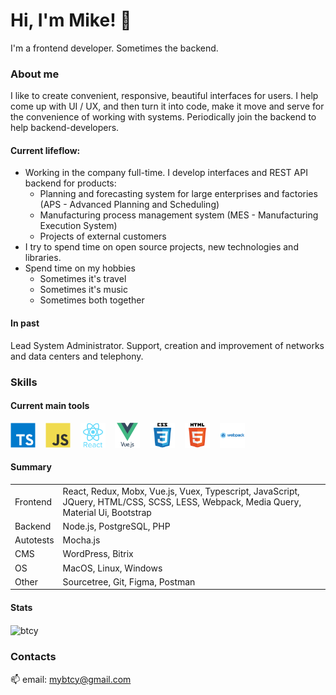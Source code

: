 <h1>Hi, I'm Mike! 👋</h1>

<p>I'm a frontend developer. Sometimes the backend.</p>

<h3>About me</h3>
<p>I like to create convenient, responsive, beautiful interfaces for users. I help come up with UI / UX, and then turn it into code, make it move and serve for the convenience of working with systems. Periodically join the backend to help backend-developers.</p> 

<h4>Current lifeflow:</h3>
<ul> 
    <li>
        Working in the company full-time. I develop interfaces and REST API backend for products:
        <ul>
            <li>Planning and forecasting system for large enterprises and factories (APS - Advanced Planning and Scheduling)</li>
            <li>Manufacturing process management system (MES - Manufacturing Execution System)</li>
            <li>Projects of external customers</li>
        </ul>
    </li>
    <li>
        I try to spend time on open source projects, new technologies and libraries.
    </li>
    <li>
        Spend time on my hobbies
        <ul>
           <li>Sometimes it's travel</li>
           <li>Sometimes it's music</li>
           <li>Sometimes both together</li>
        </ul>
    </li>
</ul>

<h4>In past</h4>
<p>Lead System Administrator. Support, creation and improvement of networks and data centers and telephony.</p>

<h3>Skills</h3>
<h4>Current main tools</h3>

<!-- TypeScript --><a href="https://www.typescriptlang.org/" target="_blank" rel="noreferrer"><img src="https://raw.githubusercontent.com/devicons/devicon/master/icons/typescript/typescript-original.svg" alt="typescript" width="40" height="40"/></a>&nbsp;&nbsp;&nbsp;

<!-- JavaScript --><a href="https://developer.mozilla.org/en-US/docs/Web/JavaScript" target="_blank" rel="noreferrer"><img src="https://raw.githubusercontent.com/devicons/devicon/master/icons/javascript/javascript-original.svg" alt="javascript" width="40" height="40"/></a>&nbsp;&nbsp;&nbsp;

<!-- React --><a href="https://reactjs.org/" target="_blank" rel="noreferrer"><img src="https://raw.githubusercontent.com/devicons/devicon/master/icons/react/react-original-wordmark.svg" alt="react" width="40" height="40"/></a>&nbsp;&nbsp;&nbsp;

<!-- VueJS --><a href="https://vuejs.org/" target="_blank" rel="noreferrer"><img src="https://raw.githubusercontent.com/devicons/devicon/master/icons/vuejs/vuejs-original-wordmark.svg" alt="vuejs" width="40" height="40"/></a>&nbsp;&nbsp;&nbsp;

<!-- CSS --><a href="https://www.w3schools.com/css/" target="_blank" rel="noreferrer"><img src="https://raw.githubusercontent.com/devicons/devicon/master/icons/css3/css3-original-wordmark.svg" alt="css3" width="40" height="40"/></a>&nbsp;&nbsp;&nbsp;

<!-- HTML --><a href="https://www.w3.org/html/" target="_blank" rel="noreferrer"><img src="https://raw.githubusercontent.com/devicons/devicon/master/icons/html5/html5-original-wordmark.svg" alt="html5" width="40" height="40"/></a>&nbsp;&nbsp;&nbsp;
  
<!-- Webpack --><a href="https://webpack.js.org" target="_blank" rel="noreferrer"><img src="https://raw.githubusercontent.com/devicons/devicon/d00d0969292a6569d45b06d3f350f463a0107b0d/icons/webpack/webpack-original-wordmark.svg" alt="webpack" width="40" height="40"/></a>

<h4>Summary</h4>
<table>
  <tr>
      <td>Frontend</td>
      <td>
          React, Redux, Mobx, Vue.js, Vuex, Typescript, JavaScript, JQuery, HTML/CSS, SCSS, LESS, Webpack, Media Query, Material Ui, Bootstrap  
      </td> 
  </tr>
  <tr>
      <td>Backend</td>
      <td>
         Node.js, PostgreSQL, PHP
      </td> 
  </tr>
  <tr>
      <td>Autotests</td>
      <td>
         Mocha.js
      </td> 
  </tr>
  <tr>
      <td>CMS</td>
      <td>
         WordPress, Bitrix
      </td> 
  </tr> 
  <tr>
      <td>OS</td>
      <td>
         MacOS, Linux, Windows
      </td> 
  </tr>
  <tr>
      <td>Other</td>
      <td>
        Sourcetree, Git, Figma, Postman
      </td> 
  </tr> 
</table> 

<h4>Stats</h4>
<p><img align="center" src="https://github-readme-stats-sigma-five.vercel.app/api/top-langs?username=btcy&show_icons=true&locale=en&layout=compact" alt="btcy" /></p>
<!-- <p><img align="center" src="https://github-readme-stats.vercel.app/api/top-langs?username=btcy&show_icons=true&locale=en&layout=compact" alt="btcy" /></p> -->


<h3>Contacts</h3> 
📫 email: <a href = "mailto: mybtcy@gmail.com" target="_blank">mybtcy@gmail.com</a>

